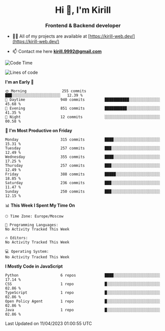 <h1 align="center">Hi 👋, I'm Kirill</h1>
<h3 align="center">Frontend & Backend developer</h3>

- 👨‍💻 All of my projects are available at [https://kirill-web.dev/](https://kirill-web.dev/)

- 📫 Contact me here **kirill.9992@gmail.com**











<!--START_SECTION:waka-->
![Code Time](http://img.shields.io/badge/Code%20Time-1%2C296%20hrs%2041%20mins-blue)

![Lines of code](https://img.shields.io/badge/From%20Hello%20World%20I%27ve%20Written-2.8%20million%20lines%20of%20code-blue)

**I'm an Early 🐤** 

```text
🌞 Morning                255 commits         ███░░░░░░░░░░░░░░░░░░░░░░   12.39 % 
🌆 Daytime                940 commits         ███████████░░░░░░░░░░░░░░   45.68 % 
🌃 Evening                851 commits         ██████████░░░░░░░░░░░░░░░   41.35 % 
🌙 Night                  12 commits          ░░░░░░░░░░░░░░░░░░░░░░░░░   00.58 % 
```
📅 **I'm Most Productive on Friday** 

```text
Monday                   315 commits         ████░░░░░░░░░░░░░░░░░░░░░   15.31 % 
Tuesday                  257 commits         ███░░░░░░░░░░░░░░░░░░░░░░   12.49 % 
Wednesday                355 commits         ████░░░░░░░░░░░░░░░░░░░░░   17.25 % 
Thursday                 257 commits         ███░░░░░░░░░░░░░░░░░░░░░░   12.49 % 
Friday                   388 commits         █████░░░░░░░░░░░░░░░░░░░░   18.85 % 
Saturday                 236 commits         ███░░░░░░░░░░░░░░░░░░░░░░   11.47 % 
Sunday                   250 commits         ███░░░░░░░░░░░░░░░░░░░░░░   12.15 % 
```


📊 **This Week I Spent My Time On** 

```text
🕑︎ Time Zone: Europe/Moscow

💬 Programming Languages: 
No Activity Tracked This Week

🔥 Editors: 
No Activity Tracked This Week

💻 Operating System: 
No Activity Tracked This Week
```

**I Mostly Code in JavaScript** 

```text
Python                   6 repos             ████░░░░░░░░░░░░░░░░░░░░░   17.14 % 
CSS                      1 repo              █░░░░░░░░░░░░░░░░░░░░░░░░   02.86 % 
TypeScript               1 repo              █░░░░░░░░░░░░░░░░░░░░░░░░   02.86 % 
Open Policy Agent        1 repo              █░░░░░░░░░░░░░░░░░░░░░░░░   02.86 % 
Java                     1 repo              █░░░░░░░░░░░░░░░░░░░░░░░░   02.86 % 
```




 Last Updated on 11/04/2023 01:00:55 UTC
<!--END_SECTION:waka-->
